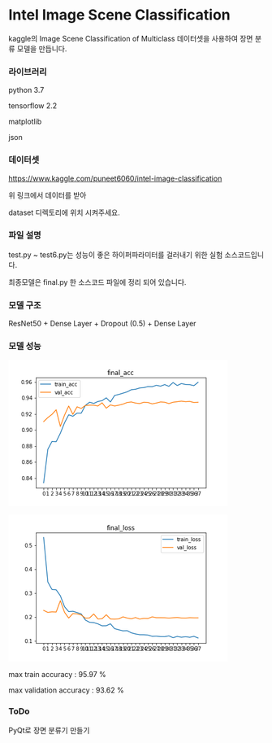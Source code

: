 # Intel Image Scene Classification

kaggle의 Image Scene Classification of Multiclass 데이터셋을 사용하여 장면 분류 모델을 만듭니다.



### 라이브러리

python 3.7

tensorflow 2.2

matplotlib

json



### 데이터셋

https://www.kaggle.com/puneet6060/intel-image-classification

위 링크에서 데이터를 받아

dataset 디렉토리에 위치 시켜주세요.



### 파일 설명

test.py ~ test6.py는 성능이 좋은 하이퍼파라미터를 걸러내기 위한 실험 소스코드입니다.

최종모델은 final.py 한 소스코드 파일에 정리 되어 있습니다.



### 모델 구조

ResNet50 + Dense Layer + Dropout (0.5) + Dense Layer



### 모델 성능

![final_acc](final_acc.png)

![final_loss](final_loss.png)

max train accuracy : 95.97 %

max validation accuracy : 93.62 %



### ToDo

PyQt로 장면 분류기 만들기